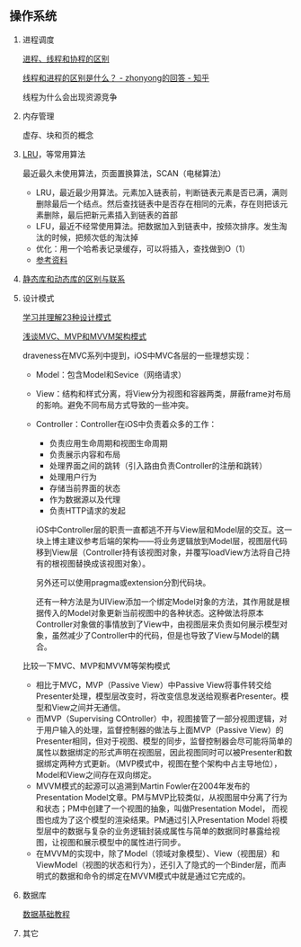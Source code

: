 ## 操作系统

1. 进程调度

   [进程、线程和协程的区别](https://blog.csdn.net/xiangxianghehe/article/details/80200522)

   [线程和进程的区别是什么？ - zhonyong的回答 - 知乎](https://www.zhihu.com/question/25532384/answer/81152571)

   线程为什么会出现资源竞争

2. 内存管理

   虚存、块和页的概念

3. [LRU](https://www.cnblogs.com/wyq178/p/9976815.html)，等常用算法

   最近最久未使用算法，页面置换算法，SCAN（电梯算法）

   * LRU，最近最少用算法。元素加入链表前，判断链表元素是否已满，满则删除最后一个结点。然后查找链表中是否存在相同的元素，存在则把该元素删除，最后把新元素插入到链表的首部
   * LFU，最近不经常使用算法。把数据加入到链表中，按频次排序。发生淘汰的时候，把频次低的淘汰掉
   * 优化：用一个哈希表记录缓存，可以将插入，查找做到O（1）
   * [参考资料](https://www.jianshu.com/p/1f8e36285539)

4. [静态库和动态库的区别与联系](https://zhuanlan.zhihu.com/p/39271268)

5. 设计模式

   [学习并理解23种设计模式](https://juejin.im/post/6844903795017646094#comment)

   [浅谈MVC、MVP和MVVM架构模式](https://draveness.me/mvx/)

   draveness在MVC系列中提到，iOS中MVC各层的一些理想实现：

   * Model：包含Model和Sevice（网络请求）

   * View：结构和样式分离，将View分为视图和容器两类，屏蔽frame对布局的影响。避免不同布局方式导致的一些冲突。

   * Controller：Controller在iOS中负责着众多的工作：

     * 负责应用生命周期和视图生命周期
     * 负责展示内容和布局
     * 处理界面之间的跳转（引入路由负责Controller的注册和跳转）
     * 处理用户行为
     * 存储当前界面的状态
     * 作为数据源以及代理
     * 负责HTTP请求的发起

     iOS中Controller层的职责一直都逃不开与View层和Model层的交互。这一块上博主建议参考后端的架构——将业务逻辑放到Model层，视图层代码移到View层（Controller持有该视图对象，并覆写loadView方法将自己持有的根视图替换成该视图对象）。

     另外还可以使用pragma或extension分割代码块。

     还有一种方法是为UIView添加一个绑定Model对象的方法，其作用就是根据传入的Model对象更新当前视图中的各种状态。这种做法将原本Controller对象做的事情放到了View中，由视图层来负责如何展示模型对象，虽然减少了Controller中的代码，但是也导致了View与Model的耦合。

   比较一下MVC、MVP和MVVM等架构模式

   * 相比于MVC，MVP（Passive View）中Passive View将事件转交给Presenter处理，模型层改变时，将改变信息发送给观察者Presenter。模型和View之间并无通信。
   * 而MVP（Supervising COntroller）中，视图接管了一部分视图逻辑，对于用户输入的处理，监督控制器的做法与上面MVP（Passive View）的Presenter相同，但对于视图、模型的同步，监督控制器会尽可能将简单的属性以数据绑定的形式声明在视图层，因此视图同时可以被Presenter和数据绑定两种方式更新。（MVP模式中，视图在整个架构中占主导地位），Model和View之间存在双向绑定。
   * MVVM模式的起源可以追溯到Martin Fowler在2004年发布的Presentation Model文章。PM与MVP比较类似，从视图层中分离了行为和状态；PM中创建了一个视图的抽象，叫做Presentation Model， 而视图也成为了这个模型的渲染结果。PM通过引入Presentation Model 将模型层中的数据与复杂的业务逻辑封装成属性与简单的数据同时暴露给视图，让视图和展示模型中的属性进行同步。
   * 在MVVM的实现中，除了Model（领域对象模型）、View（视图层）和ViewModel（视图的状态和行为），还引入了隐式的一个Binder层，而声明式的数据和命令的绑定在MVVM模式中就是通过它完成的。

6. 数据库

   [数据基础教程](https://wizardforcel.gitbooks.io/w3school-db/content/sql/part1.html)

7. 其它

